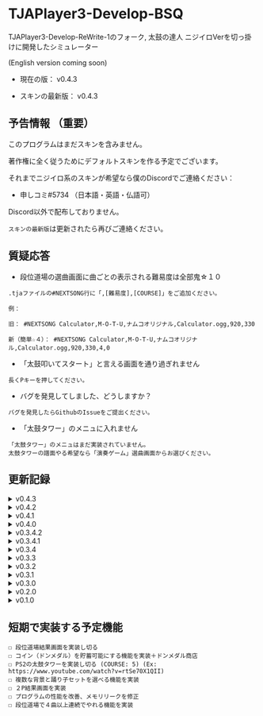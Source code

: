# TJAPlayer3-Develop-BSQ
TJAPlayer3-Develop-ReWrite-1のフォーク, 太鼓の達人 ニジイロVerを切っ掛けに開発したシミュレーター

(English version coming soon)

- 現在の版： v0.4.3

- スキンの最新版： v0.4.3

## 予告情報 （重要）

このプログラムはまだスキンを含みません。

著作権に全く従うためにデフォルトスキンを作る予定でございます。

それまでニジイロ系のスキンが希望なら僕のDiscordでご連絡ください：

- 申しコミ#5734 （日本語・英語・仏語可）

Discord以外で配布しておりません。

`スキンの最新版`は更新されたら再びご連絡ください。

## 質疑応答

- 段位道場の選曲画面に曲ごとの表示される難易度は全部鬼☆１０

```
.tjaファイルの#NEXTSONG行に「,[難易度],[COURSE]」をご追加ください。

例：

旧： #NEXTSONG Calculator,M-O-T-U,ナムコオリジナル,Calculator.ogg,920,330

新（簡単☆４）： #NEXTSONG Calculator,M-O-T-U,ナムコオリジナル,Calculator.ogg,920,330,4,0
```

- 「太鼓叩いてスタート」と言える画面を通り過ぎれません

```
長くPキーを押してください。
```

- バグを発見してしました、どうしますか？

```
バグを発見したらGithubのIssueをご提出ください。
```

- 「太鼓タワー」のメニュに入れません

```
「太鼓タワー」のメニュはまだ実装されていません。
太鼓タワーの譜面やる希望なら「演奏ゲーム」選曲画面からお選びください。
```

## 更新記録

<details>
	<summary>v0.4.3</summary>
	
	- PS2の太鼓タワーを実装 (Gameplay)
	
</details>

<details>
	<summary>v0.4.2</summary>
	
	- 演奏選曲画面に複数のバグとクラッシュ場面を修正
	
	- COURSE:Towerの.tjaファイルのクラッシュを修正、太鼓タワーメニュ・LIFE管理・結果画面がまだ実装されていません。

</details>

<details>
	<summary>v0.4.1</summary>
	
	- 演奏選曲画面に複数のバグとクラッシュ場面を修正
	
</details>

<details>
	<summary>v0.4.0</summary>
	
	- EXAM5,6,7の実装 (下記の映像をご覧ください)
	
	- EXAM数にギャップのあるクラッシュ場面を修正
	
	- Danに関してコードの構造を改善（コード蓄積の修正）
  
  ![selected_item](https://user-images.githubusercontent.com/58159635/136692306-c429680c-881d-44f8-9c9f-69882f25fda5.png)
	
</details>

<details>
	<summary>v0.3.4.2</summary>
	
	- 段位道場選曲画面にプチキャラを追加
	
</details>

<details>
	<summary>v0.3.4.1</summary>
	
	- Mobアニメーション速度の変化バグを修正
	
</details>

<details>
	<summary>v0.3.4</summary>
	
	- 段位道場の結果を保存を可能にする機能を実装
	
	- 段位道場選曲画面に合格プレートを表示
	
</details>

<details>
	<summary>v0.3.3</summary>
	
	- 段位道場の魂ゲージの表示を修正
	
	- 段位道場の結果画面の基盤を実装（まだ実装中）
	
</details>

<details>
	<summary>v0.3.2</summary>
	
	- 演奏セーブの重ね書きバグを修正
	
</details>

<details>
	<summary>v0.3.1</summary>
	
	- P2にスコアランクを表示されないバグを修正
	
</details>

<details>
	<summary>v0.3.0</summary>
	
	- メニュにプチキャラを表示
	
	- Nameplate.jsonファイルにプレイヤー別々のプチキャラを選べる可能にする機能を実装
	
</details>

<details>
	<summary>v0.2.0</summary>
	
	- 様々な演奏選曲画面のバグを修正
	
	- メインメニュに様々なバグを修正、コード蓄積を修正
	
</details>

<details>
	<summary>v0.1.0</summary>
	
	- 演奏結果画面のアニメーションを実装
	
</details>

## 短期で実装する予定機能
```
☐ 段位道場結果画面を実装し切る
☐ コイン（ドンメダル）を貯蓄可能にする機能を実装＋ドンメダル商店
☐ PS2の太鼓タワーを実装し切る (COURSE: 5) (Ex: https://www.youtube.com/watch?v=rtSe70X1QII)
☐ 複数な背景と踊り子セットを選べる機能を実装
☐ ２P結果画面を実装
☐ プログラムの性能を改善、メモリリークを修正
☐ 段位道場で４曲以上連続でやれる機能を実装
```
